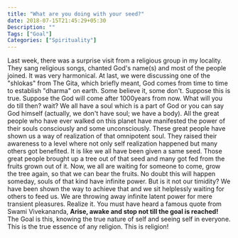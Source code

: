 ```yaml
---
title: "What are you doing with your seed?"
date: 2018-07-15T21:45:29+05:30
Description: ""
Tags: ["Goal"]
Categories: ["Spirituality"]
---
```


Last week, there was a surprise visit from a religious group in my locality. They sang religious songs, chanted God's name(s) and most of the people joined. It was very harmonical. At last, we were discussing one of the "shlokas" from The Gita, which briefly meant, God comes from time to time to establish "dharma" on earth. Some believe it, some don't. Suppose this is true. Suppose the God will come after 1000years from now. What will you do till then? wait? We all have a soul which is a part of God or you can say God himself (actually, we don't have soul; we have a body). All the great people who have ever walked on this planet have manifested the power of their souls consciously and some unconsciously. These great people have shown us a way of realization of that omnipotent soul. They raised their awareness to a level where not only self realization happened but many others got benefited. It is like we all have been given a same seed. Those great people brought up a tree out of that seed and many got fed from the fruits grown out of it. Now, we all are waiting for someone to come, grow the tree again, so that we can bear the fruits. No doubt this will happen someday, souls of that kind have infinite power. But is it not our timidity? We have been shown the way to achieve that and we sit helplessly waiting for others to feed us. We are throwing away infinite latent power for mere transient pleasures. Realize it. You must have heard a famous quote from Swami Vivekananda, **Arise, awake and stop not till the goal is reached!** The Goal is this, knowing the true nature of self and seeing self in everyone. This is the true essence of any religion. This is religion!
